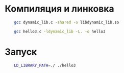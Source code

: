 # Компиляция и линковка
```Bash
    gcc dynamic_lib.c -shared -o libdynamic_lib.so

    gcc hello3.c -ldynamic_lib -L. -o hello3
```

# Запуск

```Bash
    LD_LIBRARY_PATH=./ ./hello3
```
